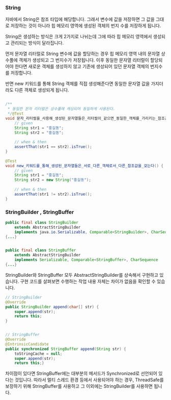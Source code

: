 

### String

자바에서 String은 참조 타입에 해당합니다. 그래서 변수에 값을 저장하면 그 값을 그대로 저장하는 것이 아니라 힙 메모리 영역에 생성된 객체의 번지 수를 저장하게 됩니다. 

String은 생성하는 방식은 크게 2가지로 나뉘는데 그에 따라 힙 메모리 영역에서 생성되고 관리되는 방식이 달라집니다. 

먼저 문자열 리터럴로 String 변수에 값을 할당하는 경우 힙 메모리 영역 내의 문자열 상수풀에 객체가 생성되고 그 번지수가 저장됩니다. 이후 동일한 문자열 리터럴이 할당되어야 한다면 새로운 객체를 생성하지 않고 기존에 생성되어 있던 문자열 객체의 번지수를 저장합니다. 

반면 new 키워드를 통해 String 객체를 직접 생성해준다면 동일한 문자열 값을 가지더라도 다른 객체로 생성되게 됩니다. 

~~~ java

/**  
 * 동일한 문자 리터럴은 상수풀에 캐싱되어 동일하게 사용된다.  
 */@Test  
void 문자_리터럴을_사용해_생성된_문자열들은_리터럴이_같으면_동일한_객체를_가리키는_참조값을_갖는다() {  
    // given  
    String str1 = "홍길동";  
    String str2 = "홍길동";  
  
    // when & then  
    assertThat(str1 == str2).isTrue();  
}  
  
@Test  
void new_키워드를_통해_생성된_문자열들은_서로_다른_객체로서_다른_참조값을_갖는다() {  
    // given  
    String str1 = "홍길동";  
    String str2 = new String("홍길동");  
  
    // when & then  
    assertThat(str1 != str2).isTrue();  
}

~~~


### StringBuilder , StringBuffer

~~~ java
public final class StringBuilder  
    extends AbstractStringBuilder  
    implements java.io.Serializable, Comparable<StringBuilder>, CharSequence  
{...}


public final class StringBuffer  
    extends AbstractStringBuilder  
    implements Serializable, Comparable<StringBuffer>, CharSequence  
{...}

~~~

StringBuilder와 StringBuffer 모두 AbstractStringBuilder를 상속해서 구현하고 있습니다. 구현 코드를 살펴보면 수행하는 작업 내용 자체는 차이가 없음을 확인할 수 있습니다.

~~~ java
// StringBuilder
@Override  
public StringBuilder append(char[] str) {  
    super.append(str);  
    return this;
}


// StringBuffer
@Override  
@IntrinsicCandidate  
public synchronized StringBuffer append(String str) {  
    toStringCache = null;  
    super.append(str);  
    return this;}
~~~

차이점이 있다면 StringBuffer에는 대부분의 메서드가 Synchronized로 선언되어 있다는 것입니다. 따라서 멀티 스레드 환경 등에서 사용되어야 하는 경우, ThreadSafe를 보장하기 위해 StringBuffer를 사용하고 그 이외에는 StringBuilder를 사용하면 됩니다.

